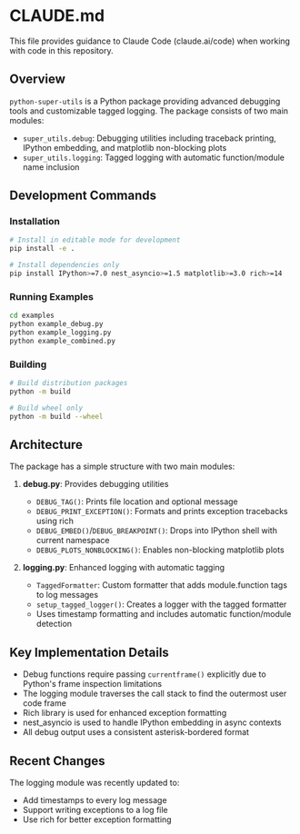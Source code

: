 # CLAUDE.md

This file provides guidance to Claude Code (claude.ai/code) when working with code in this repository.

## Overview

`python-super-utils` is a Python package providing advanced debugging tools and customizable tagged logging. The package consists of two main modules:
- `super_utils.debug`: Debugging utilities including traceback printing, IPython embedding, and matplotlib non-blocking plots
- `super_utils.logging`: Tagged logging with automatic function/module name inclusion

## Development Commands

### Installation
```bash
# Install in editable mode for development
pip install -e .

# Install dependencies only
pip install IPython>=7.0 nest_asyncio>=1.5 matplotlib>=3.0 rich>=14
```

### Running Examples
```bash
cd examples
python example_debug.py
python example_logging.py
python example_combined.py
```

### Building
```bash
# Build distribution packages
python -m build

# Build wheel only
python -m build --wheel
```

## Architecture

The package has a simple structure with two main modules:

1. **debug.py**: Provides debugging utilities
   - `DEBUG_TAG()`: Prints file location and optional message
   - `DEBUG_PRINT_EXCEPTION()`: Formats and prints exception tracebacks using rich
   - `DEBUG_EMBED()`/`DEBUG_BREAKPOINT()`: Drops into IPython shell with current namespace
   - `DEBUG_PLOTS_NONBLOCKING()`: Enables non-blocking matplotlib plots

2. **logging.py**: Enhanced logging with automatic tagging
   - `TaggedFormatter`: Custom formatter that adds module.function tags to log messages
   - `setup_tagged_logger()`: Creates a logger with the tagged formatter
   - Uses timestamp formatting and includes automatic function/module detection

## Key Implementation Details

- Debug functions require passing `currentframe()` explicitly due to Python's frame inspection limitations
- The logging module traverses the call stack to find the outermost user code frame
- Rich library is used for enhanced exception formatting
- nest_asyncio is used to handle IPython embedding in async contexts
- All debug output uses a consistent asterisk-bordered format

## Recent Changes

The logging module was recently updated to:
- Add timestamps to every log message
- Support writing exceptions to a log file
- Use rich for better exception formatting